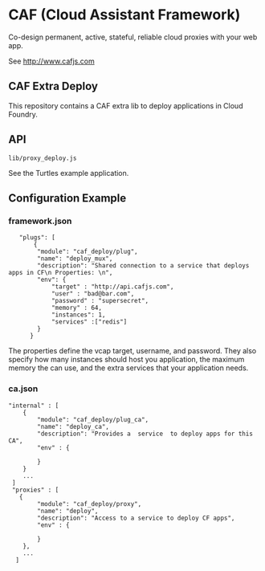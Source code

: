 # CAF (Cloud Assistant Framework)

Co-design permanent, active, stateful, reliable cloud proxies with your web app.

See http://www.cafjs.com 

## CAF Extra Deploy

This repository contains a CAF extra lib to deploy applications in Cloud Foundry.


## API

    lib/proxy_deploy.js

See the Turtles example application.
 
## Configuration Example

### framework.json

       "plugs": [
           {
            "module": "caf_deploy/plug",
            "name": "deploy_mux",
            "description": "Shared connection to a service that deploys apps in CF\n Properties: \n",
            "env": {
                "target" : "http://api.cafjs.com",
                "user" : "bad@bar.com",
                "password" : "supersecret",
                "memory" : 64,
                "instances": 1,
                "services" :["redis"]
            }
          }
        
        
The properties define the vcap target, username, and password. They also specify how many instances should host you application, the maximum memory the can use, and the extra services that your application needs.
        

### ca.json

    "internal" : [
        {
            "module": "caf_deploy/plug_ca",
            "name": "deploy_ca",
            "description": "Provides a  service  to deploy apps for this CA",
            "env" : {

            }
        }
        ...
     ]
     "proxies" : [
       {
            "module": "caf_deploy/proxy",
            "name": "deploy",
            "description": "Access to a service to deploy CF apps",
            "env" : {

            }
        },
        ...
      ]
  
  
    
        
            
 
